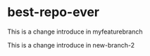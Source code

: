 # best-repo-ever

This is a change introduce in myfeaturebranch

This is a change introduce in new-branch-2


